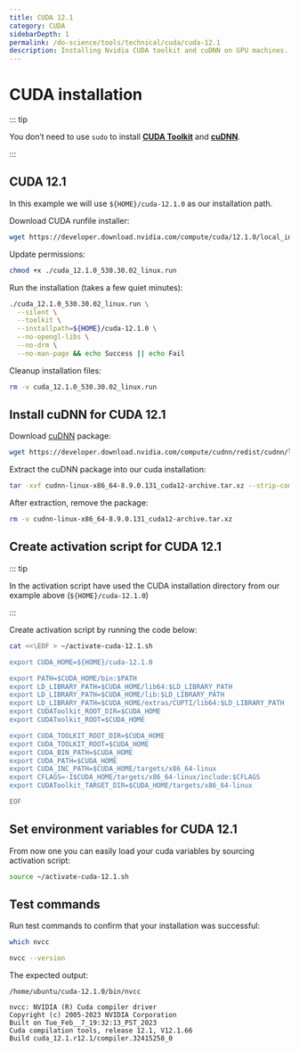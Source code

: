 ```yaml
---
title: CUDA 12.1
category: CUDA
sidebarDepth: 1
permalink: /do-science/tools/technical/cuda/cuda-12.1
description: Installing Nvidia CUDA toolkit and cuDNN on GPU machines.
---
```


# CUDA installation

::: tip

You don’t need to use `sudo` to install **[CUDA Toolkit](https://docs.nvidia.com/cuda/doc/index.html)** and **[cuDNN](https://docs.nvidia.com/cudnn/index.html)**.

:::

## CUDA 12.1

In this example we will use `${HOME}/cuda-12.1.0` as our installation path.

Download CUDA runfile installer:

```bash
wget https://developer.download.nvidia.com/compute/cuda/12.1.0/local_installers/cuda_12.1.0_530.30.02_linux.run
```

<!-- https://developer.nvidia.com/cuda-12-1-0-download-archive?target_os=Linux&target_arch=x86_64&Distribution=Ubuntu&target_version=22.04&target_type=runfile_local -->

Update permissions:

```bash
chmod +x ./cuda_12.1.0_530.30.02_linux.run
```

Run the installation (takes a few quiet minutes):

```bash
./cuda_12.1.0_530.30.02_linux.run \
  --silent \
  --toolkit \
  --installpath=${HOME}/cuda-12.1.0 \
  --no-opengl-libs \
  --no-drm \
  --no-man-page && echo Success || echo Fail
```

Cleanup installation files:

```bash
rm -v cuda_12.1.0_530.30.02_linux.run
```

## Install cuDNN for CUDA 12.1

Download [cuDNN](https://docs.nvidia.com/cudnn/index.html) package:

```bash
wget https://developer.download.nvidia.com/compute/cudnn/redist/cudnn/linux-x86_64/cudnn-linux-x86_64-8.9.0.131_cuda12-archive.tar.xz
```

Extract the cuDNN package into our cuda installation:

```bash
tar -xvf cudnn-linux-x86_64-8.9.0.131_cuda12-archive.tar.xz --strip-components=1 -C ${HOME}/cuda-12.1.0 && echo Success || echo Fail
```

After extraction, remove the package:

```bash
rm -v cudnn-linux-x86_64-8.9.0.131_cuda12-archive.tar.xz
```

## Create activation script for CUDA 12.1

::: tip

In the activation script have used the CUDA installation directory from our example above (`${HOME}/cuda-12.1.0`)

:::

Create activation script by running the code below:

```bash
cat <<\EOF > ~/activate-cuda-12.1.sh

export CUDA_HOME=${HOME}/cuda-12.1.0

export PATH=$CUDA_HOME/bin:$PATH
export LD_LIBRARY_PATH=$CUDA_HOME/lib64:$LD_LIBRARY_PATH
export LD_LIBRARY_PATH=$CUDA_HOME/lib:$LD_LIBRARY_PATH
export LD_LIBRARY_PATH=$CUDA_HOME/extras/CUPTI/lib64:$LD_LIBRARY_PATH
export CUDAToolkit_ROOT_DIR=$CUDA_HOME
export CUDAToolkit_ROOT=$CUDA_HOME

export CUDA_TOOLKIT_ROOT_DIR=$CUDA_HOME
export CUDA_TOOLKIT_ROOT=$CUDA_HOME
export CUDA_BIN_PATH=$CUDA_HOME
export CUDA_PATH=$CUDA_HOME
export CUDA_INC_PATH=$CUDA_HOME/targets/x86_64-linux
export CFLAGS=-I$CUDA_HOME/targets/x86_64-linux/include:$CFLAGS
export CUDAToolkit_TARGET_DIR=$CUDA_HOME/targets/x86_64-linux

EOF

```

## Set environment variables for CUDA 12.1

From now one you can easily load your cuda variables by sourcing activation script:

```bash
source ~/activate-cuda-12.1.sh
```

## Test commands

Run test commands to confirm that your installation was successful:

```bash
which nvcc

nvcc --version
```

The expected output:
```
/home/ubuntu/cuda-12.1.0/bin/nvcc

nvcc: NVIDIA (R) Cuda compiler driver
Copyright (c) 2005-2023 NVIDIA Corporation
Built on Tue_Feb__7_19:32:13_PST_2023
Cuda compilation tools, release 12.1, V12.1.66
Build cuda_12.1.r12.1/compiler.32415258_0
```
